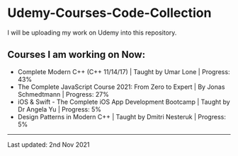 # Udemy-Courses-Code-Collection
I will be uploading my work on Udemy into this repository.

## Courses I am working on Now:

- Complete Modern C++ (C++ 11/14/17) | Taught by Umar Lone | Progress: 43%
- The Complete JavaScript Course 2021: From Zero to Expert | By Jonas Schmedtmann  | Progress: 27%
- iOS & Swift - The Complete iOS App Development Bootcamp | Taught by Dr Angela Yu | Progress: 5%
- Design Patterns in Modern C++ | Taught by Dmitri Nesteruk | Progress: 5%

<hr>
Last updated: 2nd Nov 2021
